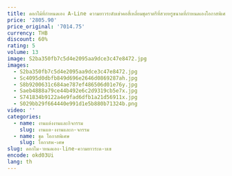 ```yaml
---
title: ดอกไม้ที่กําหนดเอง A-Line ความยาวระดับเข่าคอสี่เหลี่ยมชุดราตรีที่สวยหรูขนาดที่กําหนดเองโอกาสพิเศษชุดย์แขนกุด
price: '2805.90'
price_original: '7014.75'
currency: THB
discount: 60%
rating: 5
volume: 13
image: S2ba350fb7c5d4e2095aa9dce3c47e8472.jpg
images:
  - S2ba350fb7c5d4e2095aa9dce3c47e8472.jpg
  - Sc4095d0dbfb849d696e2646d0869287ah.jpg
  - S8b9200631c684ae787ef486506d01e76y.jpg
  - Saeb4888a79ce44b492e6c2d9319cb5e7x.jpg
  - S741834b9122a4e9fad6dfb1a21d56911x.jpg
  - S029bb29f664440e991d1e5b880b71324b.png
video: ''
categories:
  - name: งานแต่งงานและกิจกรรม
    slug: งานแต-งงานและก-จกรรม
  - name: ชุด โอกาสพิเศษ
    slug: โอกาสพ-เศษ
slug: ดอกไม-าหนดเอง-line-ความยาวระด-บเข
encode: okd03Ui
lang: th
---
```

  